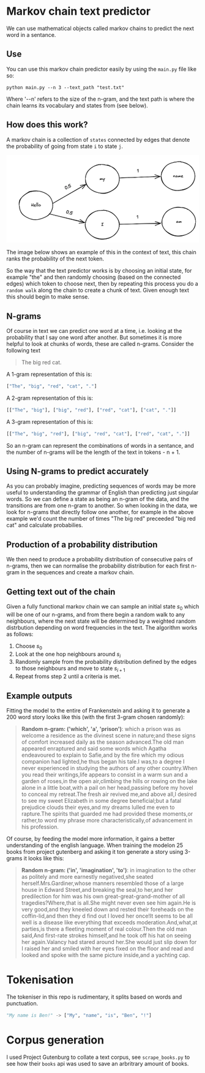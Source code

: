 # Markov chain text predictor

We can use mathematical objects called markov chains to predict the next word in a sentance.

## Use

You can use this markov chain predictor easily by using the `main.py` file like so:

```
python main.py --n 3 --text_path "test.txt"
```

Where '--n' refers to the size of the n-gram, and the text path is where the chain learns its vocabulary and states from (see below).

## How does this work?

A markov chain is a collection of `states` connected by edges that denote the probability of going from state `i` to state `j`.

![image](markov_visual.png)

The image below shows an example of this in the context of text, this chain ranks the probability of the next token.

So the way that the text predictor works is by choosing an initial state, for example "the" and then randomly choosing (based on the connected edges) which token to choose next, then by repeating this process you do a `random walk` along the chain to create a chunk of text. Given enough text this should begin to make sense.

## N-grams

Of course in text we can predict one word at a time, i.e. looking at the probability that I say one word after another. But sometimes it is more helpful to look at chunks of words, these are called n-grams. Consider the following text

> The big red cat.

A 1-gram representation of this is:

```python
["The", "big", "red", "cat", "."]
```

A 2-gram representation of this is:

```python
[["The", "big"], ["big", "red"], ["red", "cat"], ["cat", "."]]
```

A 3-gram representation of this is:

```python
[["The", "big", "red"], ["big", "red", "cat"], ["red", "cat", "."]]
```

So an n-gram can represent the combinations of words in a sentance, and the number of n-grams will be the length of the text in tokens - n + 1.

## Using N-grams to predict accurately

As you can probably imagine, predicting sequences of words may be more useful to understanding the grammar of English than predicting just singular words. So we can define a state as being an n-gram of the data, and the transitions are from one n-gram to another. So when looking in the data, we look for n-grams that directly follow one another, for example in the above example we'd count the number of times "The big red" preceeded "big red cat" and calculate probabilies.

## Production of a probability distribution

We then need to produce a probability distribution of consecutive pairs of n-grams, then we can normalise the probability distribution for each first n-gram in the sequences and create a markov chain. 

## Getting text out of the chain

Given a fully functional markov chain  we can sample an initial state $s_0$ which will be one of our n-grams, and from there begin a random walk to any neighbours, where the next state will be determined by a weighted random distrbution depending on word frequencies in the text. The algorithm works as follows:

1. Choose $s_0$
2. Look at the one hop neighbours around $s_i$
3. Randomly sample from the probability distribution defined by the edges to those neighbours and move to state $s_{i+1}$
4. Repeat froms step 2 until a criteria is met.

## Example outputs

Fitting the model to the entire of Frankenstein and asking it to generate a 200 word story looks like this (with the first 3-gram chosen randomly):


>**Random n-gram: ('which', 'a', 'prison')**: which a prison was as welcome a residence as the divinest scene in nature;and these signs of comfort increased daily as the season advanced.The old man appeared enraptured and said some words which Agatha endeavoured to explain to Safie,and by the fire which my odious companion had lighted,he thus began his tale.I was,to a degree I never experienced in studying the authors of any other country.When you read their writings,life appears to consist in a warm sun and a garden of roses,in the open air,climbing the hills or rowing on the lake alone in a little boat,with a pail on her head,passing before my hovel to conceal my retreat.The fresh air revived me,and above all,I desired to see my sweet Elizabeth in some degree beneficial;but a fatal prejudice clouds their eyes,and my dreams lulled me even to rapture.The spirits that guarded me had provided these moments,or rather,to word my phrase more characteristically,of advancement in his profession.

Of course, by feeding the model more information, it gains a better understanding of the english language. When training the modelon 25 books from project gutenberg and asking it ton generate a story using 3-grams it looks like this: 

>**Random n-gram: ('in', 'imagination', 'to')**: in imagination to the other as politely and more earnestly negatived,she seated herself.Mrs.Gardiner,whose manners resembled those of a large house in Edward Street,and breaking the seal,to her,and her predilection for him was his own great-great-grand-mother of all tragedies?Where,that is all.She might never even see him again.He is very good,and they kneeled down and rested their foreheads on the coffin-lid,and then they d find out I loved her once!It seems to be all well is a disease like everything that exceeds moderation.And,what,at parties,is there a fleeting moment of real colour.Then the old man said,And first-rate strokes himself,and he took off his hat on seeing her again.Valancy had stared around her.She would just slip down for I raised her and smiled with her eyes fixed on the floor and read and looked and spoke with the same picture inside,and a yachting cap.

# Tokenisation

The tokeniser in this repo is rudimentary, it splits based on words and punctuation.

```py
"My name is Ben!" -> ["My", "name", "is", "Ben", "!"]
```

# Corpus generation

I used Project Gutenburg to collate a text corpus, see `scrape_books.py` to see how their `books` api was used to save an arbritrary amount of books.